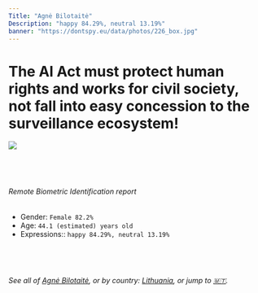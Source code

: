```yaml
---
Title: "Agnė Bilotaitė"
Description: "happy 84.29%, neutral 13.19%"
banner: "https://dontspy.eu/data/photos/226_box.jpg"
---
```


# The AI Act must protect human rights and works for civil society, not fall into easy concession to the surveillance ecosystem!

<link rel="stylesheet" type="text/css" href="/css/blog.css" />

<div class="is-fake" hidden>

_This is a **fake picture**_, we collect these anyway [because the AI Act](why-deepfake) negotiation moves in a way that would create more mess in our lives! for a longer explanation, read [The Dual Threat: How Losing the Biometric Battle Fuels Deepfake Proliferation](/blog/the-dual-threat-how-losing-the-biometric-battle-fuels-deepfake-proliferation/)

</div>

<!-- <img src="https://dontspy.eu/data/photos/54_box.jpg" /> -->
<img src="https://dontspy.eu/data/photos/226_box.jpg" />

## <br>

###### Remote Biometric Identification report

* <span class="label">Gender:</span> `Female 82.2%`
* <span class="label">Age:</span> `44.1 (estimated) years old`
* <span class="label">Expressions::</span> `happy 84.29%, neutral 13.19%`

## <br>

###### See all of [Agnė Bilotaitė](/policymaker#Agn%C4%97%20Bilotait%C4%97), or by country: [Lithuania](/country#Lithuania), or jump to [🇲🇹](/x/132).

## <br>